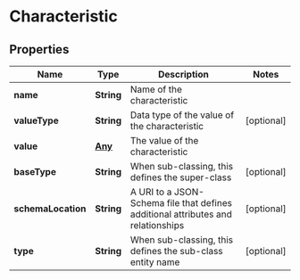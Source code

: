 
# Characteristic

## Properties
Name | Type | Description | Notes
------------ | ------------- | ------------- | -------------
**name** | **String** | Name of the characteristic | 
**valueType** | **String** | Data type of the value of the characteristic |  [optional]
**value** | [**Any**](Any.md) | The value of the characteristic | 
**baseType** | **String** | When sub-classing, this defines the super-class |  [optional]
**schemaLocation** | **String** | A URI to a JSON-Schema file that defines additional attributes and relationships |  [optional]
**type** | **String** | When sub-classing, this defines the sub-class entity name |  [optional]




